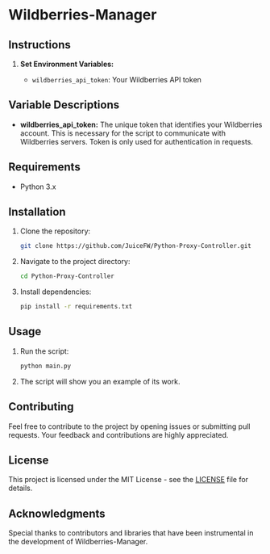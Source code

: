 # Wildberries-Manager

## Instructions

1. **Set Environment Variables:**

   - `wildberries_api_token`: Your Wildberries API token

## Variable Descriptions

- **wildberries_api_token:** The unique token that identifies your Wildberries account. This is necessary for the script to communicate with Wildberries servers. Token is only used for authentication in requests.

## Requirements

- Python 3.x

## Installation

1. Clone the repository:

   ```bash
   git clone https://github.com/JuiceFW/Python-Proxy-Controller.git
   ```

2. Navigate to the project directory:

   ```bash
   cd Python-Proxy-Controller
   ```

3. Install dependencies:

   ```bash
   pip install -r requirements.txt
   ```

## Usage

1. Run the script:

   ```bash
   python main.py
   ```

2. The script will show you an example of its work.

## Contributing

Feel free to contribute to the project by opening issues or submitting pull requests. Your feedback and contributions are highly appreciated.

## License

This project is licensed under the MIT License - see the [LICENSE](LICENSE) file for details.

## Acknowledgments

Special thanks to contributors and libraries that have been instrumental in the development of Wildberries-Manager.
